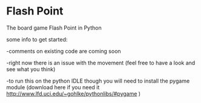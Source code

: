 # Flash Point
The board game Flash Point in Python

some info to get started:

-comments on existing code are coming soon

-right now there is an issue with the movement (feel free to have a look and see what you think)

-to run this on the python IDLE though you will need to install the pygame module (download here if you need it http://www.lfd.uci.edu/~gohlke/pythonlibs/#pygame )
